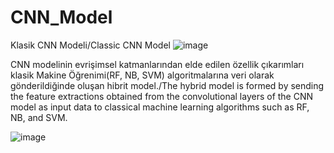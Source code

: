 # CNN_Model

Klasik CNN Modeli/Classic CNN Model
![image](https://user-images.githubusercontent.com/9701895/225024992-4aa8ba83-ba6e-4418-9719-42621b0ae6a2.png)

CNN modelinin evrişimsel katmanlarından elde edilen özellik çıkarımları klasik Makine Öğrenimi(RF, NB, SVM) algoritmalarına veri olarak gönderildiğinde oluşan hibrit model./The hybrid model is formed by sending the feature extractions obtained from the convolutional layers of the CNN model as input data to classical machine learning algorithms such as RF, NB, and SVM.

![image](https://user-images.githubusercontent.com/9701895/225025470-eaf45676-020c-4f9d-97b1-c6c1a9240039.png)

